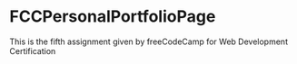 # FCCPersonalPortfolioPage
This is the fifth assignment given by freeCodeCamp for Web Development Certification
